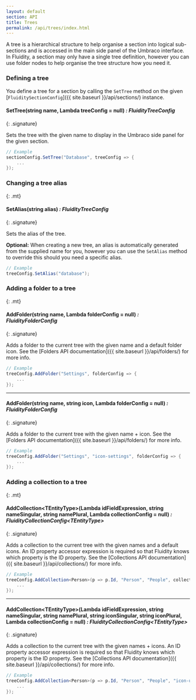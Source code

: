 ```yaml
---
layout: default
section: API
title: Trees
permalink: /api/trees/index.html
---
```


A tree is a hierarchical structure to help organise a section into logical sub-sections and is accessed in the main side panel of the Umbraco interface. In Fluidity, a section may only have a single tree definition, however you can use folder nodes to help organise the tree structure how you need it.

### Defining a tree

You define a tree for a section by calling the `SetTree` method on the given [`FluiditySectionConfig`]({{ site.baseurl }}/api/sections/) instance.

#### SetTree(string name, Lambda treeConfig = null) *: FluidityTreeConfig*
{: .signature}

Sets the tree with the given name to display in the Umbraco side panel for the given section.

````csharp
// Example
sectionConfig.SetTree("Database", treeConfig => {
    ...
});
````

### Changing a tree alias
{: .mt}

#### SetAlias(string alias) *: FluidityTreeConfig*
{: .signature}

Sets the alias of the tree.  

**Optional:** When creating a new tree, an alias is automatically generated from the supplied name for you, however you can use the `SetAlias` method to override this should you need a specific alias.

````csharp
// Example
treeConfig.SetAlias("database");
````

### Adding a folder to a tree
{: .mt}

#### AddFolder(string name, Lambda folderConfig = null) *: FluidityFolderConfig*
{: .signature}

Adds a folder to the current tree with the given name and a default folder icon. See the [Folders API documentation]({{ site.baseurl }}/api/folders/) for more info.

````csharp
// Example
treeConfig.AddFolder("Settings", folderConfig => {
    ...
});
````

---

#### AddFolder(string name, string icon, Lambda folderConfig = null) *: FluidityFolderConfig*
{: .signature}

Adds a folder to the current tree with the given name + icon. See the [Folders API documentation]({{ site.baseurl }}/api/folders/) for more info.

````csharp
// Example
treeConfig.AddFolder("Settings", "icon-settings", folderConfig => {
    ...
});
````

### Adding a collection to a tree
{: .mt}

#### AddCollection&lt;TEntityType&gt;(Lambda idFieldExpression, string nameSingular, string namePlural, Lambda collectionConfig = null) *: FluidityCollectionConfig&lt;TEntityType&gt;*
{: .signature}

Adds a collection to the current tree with the given names and a default icons. An ID property accessor expression is required so that Fluidity knows which property is the ID property. See the [Collections API documentation]({{ site.baseurl }}/api/collections/) for more info.

````csharp
// Example
treeConfig.AddCollection<Person>(p => p.Id, "Person", "People", collectionConfig => {
    ...
});
````

---

#### AddCollection&lt;TEntityType&gt;(Lambda idFieldExpression, string nameSingular, string namePlural, string iconSingular, string iconPlural, Lambda collectionConfig = null) *: FluidityCollectionConfig&lt;TEntityType&gt;*
{: .signature}

Adds a collection to the current tree with the given names + icons. An ID property accessor expression is required so that Fluidity knows which property is the ID property. See the [Collections API documentation]({{ site.baseurl }}/api/collections/) for more info.

````csharp
// Example
treeConfig.AddCollection<Person>(p => p.Id, "Person", "People", "icon-umb-users", "icon-umb-users", collectionConfig => {
    ...
});
````
